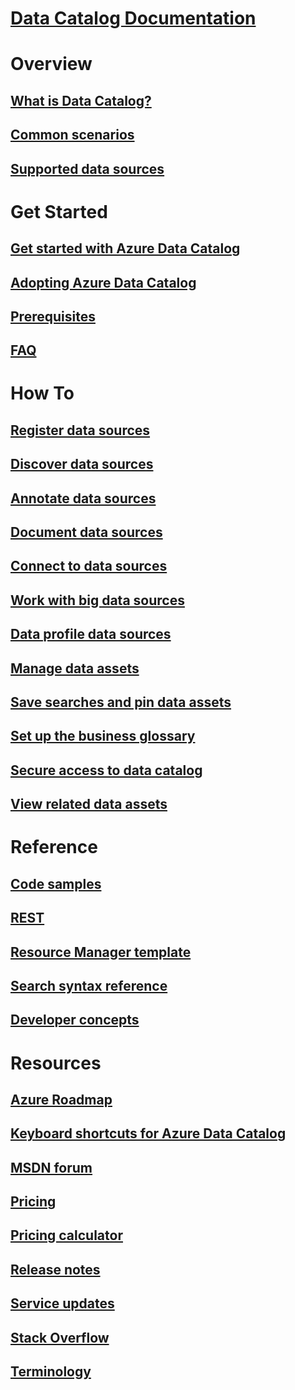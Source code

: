 # [Data Catalog Documentation](index.md)

# Overview
## [What is Data Catalog?](data-catalog-what-is-data-catalog.md)
## [Common scenarios](data-catalog-common-scenarios.md)
## [Supported data sources](data-catalog-dsr.md)

# Get Started
## [Get started with Azure Data Catalog](data-catalog-get-started.md)
## [Adopting Azure Data Catalog](data-catalog-adopting-data-catalog.md)
## [Prerequisites](data-catalog-prerequisites.md)
## [FAQ](data-catalog-frequently-asked-questions.md)

# How To
## [Register data sources](data-catalog-how-to-register.md)
## [Discover data sources](data-catalog-how-to-discover.md)
## [Annotate data sources](data-catalog-how-to-annotate.md)
## [Document data sources](data-catalog-how-to-documentation.md)
## [Connect to data sources](data-catalog-how-to-connect.md)
## [Work with big data sources](data-catalog-how-to-big-data.md)
## [Data profile data sources](data-catalog-how-to-data-profile.md)
## [Manage data assets](data-catalog-how-to-manage.md)
## [Save searches and pin data assets](data-catalog-how-to-save-pin.md)
## [Set up the business glossary](data-catalog-how-to-business-glossary.md)
## [Secure access to data catalog](data-catalog-how-to-secure-catalog.md)
## [View related data assets](data-catalog-how-to-view-related-data-assets.md) 

# Reference
## [Code samples](https://azure.microsoft.com/resources/samples/?service=data-catalog)
## [REST](/rest/api/datacatalog/)
## [Resource Manager template](/azure/templates/microsoft.datacatalog/catalogs)
## [Search syntax reference](/rest/api/datacatalog/data-catalog-search-syntax-reference)
## [Developer concepts](data-catalog-developer-concepts.md)

# Resources
## [Azure Roadmap](https://azure.microsoft.com/roadmap/)
## [Keyboard shortcuts for Azure Data Catalog](data-catalog-keyboard-shortcuts.md)
## [MSDN forum](https://social.msdn.microsoft.com/Forums/en-US/home?forum=azuredatacatalog)
## [Pricing](https://azure.microsoft.com/pricing/details/data-catalog/)
## [Pricing calculator](https://azure.microsoft.com/pricing/calculator/)
## [Release notes](../active-directory/fundamentals/whats-new.md)
## [Service updates](https://azure.microsoft.com/updates/?product=data-catalog)
## [Stack Overflow](http://stackoverflow.com/questions/tagged/azure-data-catalog)
## [Terminology](data-catalog-terminology.md)
